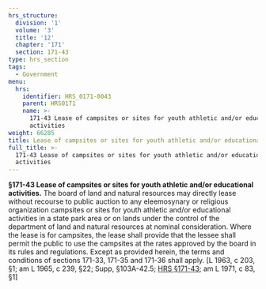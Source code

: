 ```yaml
---
hrs_structure:
  division: '1'
  volume: '3'
  title: '12'
  chapter: '171'
  section: 171-43
type: hrs_section
tags:
  - Government
menu:
  hrs:
    identifier: HRS_0171-0043
    parent: HRS0171
    name: >-
      171-43 Lease of campsites or sites for youth athletic and/or educational
      activities
weight: 66285
title: Lease of campsites or sites for youth athletic and/or educational activities
full_title: >-
  171-43 Lease of campsites or sites for youth athletic and/or educational
  activities
---
```

**§171-43 Lease of campsites or sites for youth athletic and/or educational activities.** The board of land and natural resources may directly lease without recourse to public auction to any eleemosynary or religious organization campsites or sites for youth athletic and/or educational activities in a state park area or on lands under the control of the department of land and natural resources at nominal consideration. Where the lease is for campsites, the lease shall provide that the lessee shall permit the public to use the campsites at the rates approved by the board in its rules and regulations. Except as provided herein, the terms and conditions of sections 171-33, 171-35 and 171-36 shall apply. [L 1963, c 203, §1; am L 1965, c 239, §22; Supp, §103A-42.5; [HRS §171-43](/title-12/chapter-171/section-171-43/); am L 1971, c 83, §1]